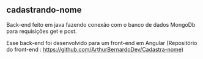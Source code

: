 ## cadastrando-nome
Back-end feito em java fazendo conexão com o banco de dados MongoDb para requisições get e post.

Esse back-end foi desenvolvido para um front-end em Angular (Repositório do front-end : https://github.com/ArthurBernardoDev/Cadastra-nome)
